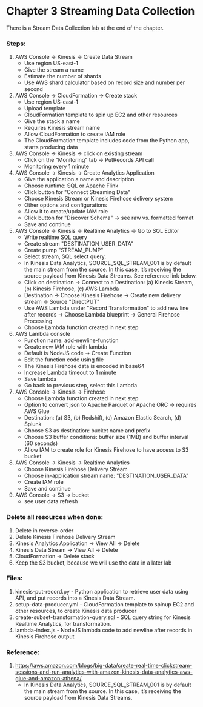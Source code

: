 # Chapter 3 Streaming Data Collection

There is a Stream Data Collection lab at the end of the chapter.  

### Steps: 
1. AWS Console -> Kinesis -> Create Data Stream
    * Use region US-east-1
    * Give the stream a name
    * Estimate the number of shards 
    * Use AWS shard calculator based on record size and number per second
1. AWS Console -> CloudFormation -> Create stack
    * Use region US-east-1
    * Upload template
    * CloudFormation template to spin up EC2 and other resources
    * Give the stack a name
    * Requires Kinesis stream name
    * Allow CloudFormation to create IAM role
    * The CloudFormation template includes code from the Python app, starts producing data
1. AWS Console -> Kinesis -> click on existing stream
    * Click on the "Monitoring" tab -> PutRecords API call
    * Monitoring every 1 minute
1. AWS Console -> Kinesis -> Create Analytics Application
    * Give the application a name and description
    * Choose runtime: SQL or Apache Flink
    * Click button for "Connect Streaming Data"
    * Choose Kinesis Stream or Kinesis Firehose delivery system
    * Other options and configurations
    * Allow it to create/update IAM role
    * Click button for "Discover Schema" -> see raw vs. formatted format
    * Save and continue
1. AWS Console -> Kinesis -> Realtime Analytics -> Go to SQL Editor
    * Write realtime SQL query
    * Create stream "DESTINATION_USER_DATA"
    * Create pump "STREAM_PUMP"
    * Select stream, SQL select query.  
    * In Kinesis Data Analytics, SOURCE_SQL_STREAM_001 is by default the main stream from the source. In this case, it’s receiving the source payload from Kinesis Data Streams.  See reference link below.
    * Click on destination -> Connect to a Destination: (a) Kinesis Stream, (b) Kinesis Firehose, (c) AWS Lambda
    * Destination -> Choose Kinesis Firehose -> Create new delivery stream -> Source "DirectPUT"
    * Use AWS Lambda under "Record Transformation" to add new line after records -> Choose Lambda blueprint -> General Firehose Processing
    * Choose Lambda function created in next step
1. AWS Lambda console
    * Function name: add-newline-function
    * Create new IAM role with lambda 
    * Default is NodeJS code -> Create Function
    * Edit the function code using file
    * The Kinesis Firehose data is encoded in base64
    * Increase Lambda timeout to 1 minute
    * Save lambda
    * Go back to previous step, select this Lambda
1. AWS Console -> Kinesis -> Firehose
    * Choose Lambda function created in next step
    * Option to convert json to Apache Parquet or Apache ORC -> requires AWS Glue
    * Destination: (a) S3, (b) Redshift, (c) Amazon Elastic Search, (d) Splunk
    * Choose S3 as destination: bucket name and prefix
    * Choose S3 buffer conditions: buffer size (1MB) and buffer interval (60 seconds)
    * Allow IAM to create role for Kinesis Firehose to have access to S3 bucket
1. AWS Console -> Kinesis -> Realtime Analytics
    * Choose Kinesis Firehose Delivery Stream
    * Choose in-application stream name: "DESTINATION_USER_DATA"
    * Create IAM role
    * Save and continue
1. AWS Console -> S3 -> bucket
    * see user data refresh

### Delete all resources when done:
1. Delete in reverse-order
1. Delete Kinesis Firehose Delivery Stream
1. Kinesis Analytics Application -> View All -> Delete
1. Kinesis Data Stream -> View All -> Delete
1. CloudFormation -> Delete stack
1. Keep the S3 bucket, because we will use the data in a later lab

### Files:
1. kinesis-put-record.py - Python application to retrieve user data using API, and put records into a Kinesis Data Stream.
1. setup-data-producer.yml - CloudFormation template to spinup EC2 and other resources, to create Kinesis data producer
1. create-subset-transformation-query.sql - SQL query string for Kinesis Realtime Analytics, for transformation.
1. lambda-index.js - NodeJS lambda code to add newline after records in Kinesis Firehose output


### Reference:
1. https://aws.amazon.com/blogs/big-data/create-real-time-clickstream-sessions-and-run-analytics-with-amazon-kinesis-data-analytics-aws-glue-and-amazon-athena/
    * In Kinesis Data Analytics, SOURCE_SQL_STREAM_001 is by default the main stream from the source. In this case, it’s receiving the source payload from Kinesis Data Streams.
